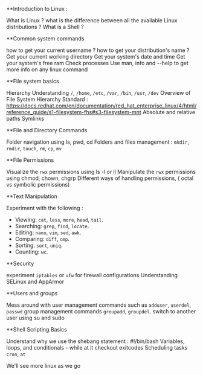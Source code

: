

**Introduction to Linux : 

What is Linux ? what is the difference between all the available Linux distributions ?
What is a Shell ? 

**Common system commands 

how to get your current username ?
how to get your distribution's name ? 
Get your current working directory 
Get your system's date and time 
Get your system's free ram 
Check processes 
Use man, info and --help to get more info on any linux command 


**File system basics 

Hierarchy Understanding `/`, `/home`, `/etc`, `/var`, `/bin`, `/usr`, `/dev`
Overview of File System Hierarchy Standard :
https://docs.redhat.com/en/documentation/red_hat_enterprise_linux/4/html/reference_guide/s1-filesystem-fhs#s3-filesystem-mnt
Absolute and relative paths 
Symlinks

**File and Directory Commands

Folder navigation using ls, pwd, cd 
Folders and files management : `mkdir`, `rmdir`, `touch`, `rm`, `cp`, `mv`

**File Permissions

Visualize the `rwx` permissions using ls -l or ll 
Manipulate the `rwx` permissions using chmod, chown, chgrp 
Different ways of handling permissions, ( octal vs symbolic permissions)

**Text Manipulation

Experiment with the following : 
- Viewing: `cat`, `less`, `more`, `head`, `tail`.
- Searching: `grep`, `find`, `locate`.
- Editing: `nano`, `vim`, `sed`, `awk`.
- Comparing: `diff`, `cmp`.
- Sorting: `sort`, `uniq`.
- Counting: `wc`.


**Security

experiment `iptables` or `ufw` for firewall configurations
Understanding SELinux and AppArmor


**Users and groups 

Mess around with user management commands such as `adduser`, `userdel`, `passwd`
group management commands `groupadd`, `groupdel`.
switch to another user using su and sudo 


**Shell Scripting Basics

Understand why we use the shebang statement : #!/bin/bash
Variables, loops, and conditionals - while at it checkout exitcodes 
Scheduling tasks `cron`, `at`


We'll see more linux as we go 